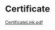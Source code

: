 # Certificate

[CertificateLink.pdf](https://github.com/lepranby/certificate/files/12289228/Aliaksei.Shapran.pdf)
